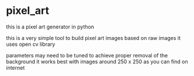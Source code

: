 # pixel_art
this is a pixel art generator in python

this is a very simple tool to build pixel art images based on raw images
it uses open cv library

parameters may need to be tuned to achieve proper removal of the background
it works best with images around 250 x 250 as you can find on internet

